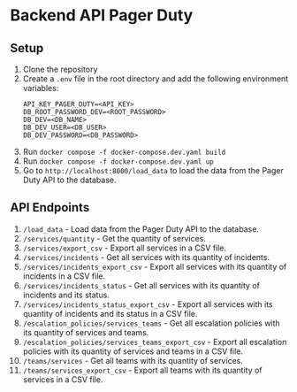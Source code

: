 # Backend API Pager Duty

## Setup

1. Clone the repository
2. Create a `.env` file in the root directory and add the following environment variables:
    ```
    API_KEY_PAGER_DUTY=<API_KEY>
    DB_ROOT_PASSWORD_DEV=<ROOT_PASSWORD>
    DB_DEV=<DB_NAME>
    DB_DEV_USER=<DB_USER>
    DB_DEV_PASSWORD=<DB_PASSWORD>
    ```
3. Run `docker compose -f docker-compose.dev.yaml build`
4. Run `docker compose -f docker-compose.dev.yaml up`
5. Go to `http://localhost:8000/load_data` to load the data from the Pager Duty API to the database.

## API Endpoints

1. `/load_data` - Load data from the Pager Duty API to the database.
2. `/services/quantity` - Get the quantity of services.
3. `/services/export_csv` - Export all services in a CSV file.
4. `/services/incidents` - Get all services with its quantity of incidents.
5. `/services/incidents_export_csv` - Export all services with its quantity of incidents in a CSV file.
6. `/services/incidents_status` - Get all services with its quantity of incidents and its status.
7. `/services/incidents_status_export_csv` - Export all services with its quantity of incidents and its status in a CSV file.
8. `/escalation_policies/services_teams` - Get all escalation policies with its quantity of services and teams.
9. `/escalation_policies/services_teams_export_csv` - Export all escalation policies with its quantity of services and teams in a CSV file.
10. `/teams/services` - Get all teams with its quantity of services.
11. `/teams/services_export_csv` - Export all teams with its quantity of services in a CSV file.